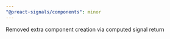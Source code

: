 ```yaml
---
"@preact-signals/components": minor
---
```


Removed extra component creation via computed signal return

